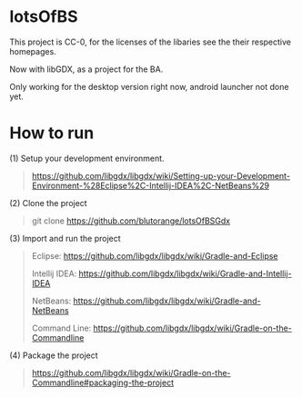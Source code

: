 # lotsOfBS

This project is CC-0, for the licenses of the libaries see the their respective homepages.

Now with libGDX, as a project for the BA.

Only working for the desktop version right now, android launcher not done yet.

# How to run

(1) Setup your development environment.
> https://github.com/libgdx/libgdx/wiki/Setting-up-your-Development-Environment-%28Eclipse%2C-Intellij-IDEA%2C-NetBeans%29

(2) Clone the project

> git clone https://github.com/blutorange/lotsOfBSGdx

(3) Import and run the project

> Eclipse: https://github.com/libgdx/libgdx/wiki/Gradle-and-Eclipse
>
> Intellij IDEA:  https://github.com/libgdx/libgdx/wiki/Gradle-and-Intellij-IDEA
>
> NetBeans: https://github.com/libgdx/libgdx/wiki/Gradle-and-NetBeans
>
> Command Line: https://github.com/libgdx/libgdx/wiki/Gradle-on-the-Commandline

(4) Package the project

> https://github.com/libgdx/libgdx/wiki/Gradle-on-the-Commandline#packaging-the-project
